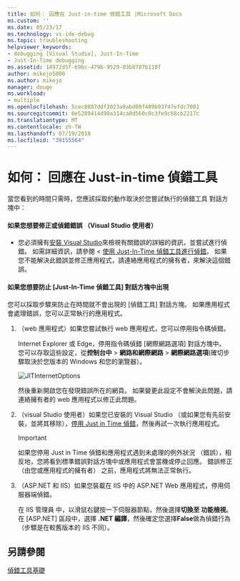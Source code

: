 ```yaml
---
title: 如何： 回應在 Just-in-time 偵錯工具 |Microsoft Docs
ms.custom: ''
ms.date: 05/23/17
ms.technology: vs-ide-debug
ms.topic: troubleshooting
helpviewer_keywords:
- debugging [Visual Studio], Just-In-Time
- Just-In-Time debugging
ms.assetid: 14972d5f-69bc-479b-9529-03b8787b118f
author: mikejo5000
ms.author: mikejo
manager: douge
ms.workload:
- multiple
ms.openlocfilehash: 5cec8887ddf2023a8abd08f409b93f47efdc7001
ms.sourcegitcommit: 0e5289414d90a314ca0d560c0c3fe9c88cb2217c
ms.translationtype: MT
ms.contentlocale: zh-TW
ms.lasthandoff: 07/19/2018
ms.locfileid: "39155564"
---
```

# <a name="how-to-respond-to-the-just-in-time-debugger"></a>如何： 回應在 Just-in-time 偵錯工具

當您看到的時間只需時，您應該採取的動作取決於您嘗試執行的偵錯工具 對話方塊中：

#### <a name="if-you-want-to-fix-or-debug-the-error-visual-studio-users"></a>如果您想要修正或偵錯錯誤 （Visual Studio 使用者）

- 您必須擁有[安裝 Visual Studio](http://visualstudio.microsoft.com)來檢視有關錯誤的詳細的資訊，並嘗試進行偵錯。 如需詳細資訊，請參閱 <<c0> [ 使用 Just-In-Time 偵錯工具進行偵錯](../debugger/debug-using-the-just-in-time-debugger.md)。 如果您不能解決此錯誤並修正應用程式，請連絡應用程式的擁有者，來解決這個錯誤。

#### <a name="if-you-want-to-prevent-the-just-in-time-debugger-dialog-box-from-appearing"></a>如果您想要防止 [Just-In-Time 偵錯工具] 對話方塊中出現

您可以採取步驟來防止在時間就不會出現的 [偵錯工具] 對話方塊。 如果應用程式會處理錯誤，您可以正常執行的應用程式。

1. （web 應用程式）如果您嘗試執行 web 應用程式，您可以停用指令碼偵錯。

    Internet Explorer 或 Edge，停用指令碼偵錯 [網際網路選項] 對話方塊中。 您可以存取這些設定，從**控制台中** > **網路和網際網路** > **網際網路選項**(確切步驟取決於您版本的 Windows 和您的瀏覽器）。

    ![JITInternetOptions](../debugger/media/jitinternetoptions.png "JITInternetOptions")

    然後重新開啟您在發現錯誤所在的網頁。 如果變更此設定不會解決此問題，請連絡擁有者的 web 應用程式以修正此問題。

3. （visual Studio 使用者）如果您已安裝的 Visual Studio （或如果您有先前安裝，並將其移除），[停用 Just in Time 偵錯](../debugger/debug-using-the-just-in-time-debugger.md)，然後再試一次執行應用程式。

    > [!IMPORTANT]
    > 如果您停用 Just in Time 偵錯和應用程式遇到未處理的例外狀況 （錯誤），相反地，您將看到標準錯誤對話方塊中或應用程式會當機或停止回應。 錯誤修正 （由您或應用程式的擁有者） 之前，應用程式將無法正常執行。

2. （ASP.NET 和 IIS）如果您裝載在 IIS 中的 ASP.NET Web 應用程式，停用伺服器端偵錯。

    在 IIS 管理員 中，以滑鼠右鍵按一下伺服器節點，然後選擇**切換至 功能檢視**。 在 [ASP.NET] 區段中，選擇 **.NET 編譯**，然後確定您選擇**False**做為偵錯行為 （步驟是在較舊版本的 IIS 不同）。

## <a name="see-also"></a>另請參閱
 [偵錯工具基礎](../debugger/debugger-basics.md)
